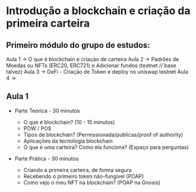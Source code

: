 # Introdução a blockchain e criação da primeira carteira

## Primeiro módulo do grupo de estudos: 
Aula 1 -> O que é blockchain e criação de carteira
Aula 2 -> Padrões de Moedas ou NFTs (ERC20, ERC721) e Adicionar fundos (testnet // base talvez)
Aula 3 -> DeFi - Criação de Token e deploy no uniswap testnet
Aula 4 -> 

## Aula 1

- Parte Teórica - 30 minutos
    - O que é blockchain? (10 - 15 minutos)
    - POW / POS
    - Tipos de blockchain? (Permissionada/publicas/proof of authority)
    - Aplicações da tecnologia blockchain
    - O que é uma carteira? Como ela funciona?
(Espaço para perguntas)



- Parte Prática - 30 minutos
    - Criando a primeira carteira, de forma segura
    - Recebendo o primeiro token não-fungível (POAP)
    - Como vejo o meu NFT na blockchain? (POAP na Gnosis)
